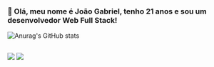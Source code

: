 ### 👋 Olá, meu nome é João Gabriel, tenho 21 anos e sou um desenvolvedor Web Full Stack!

![Anurag's GitHub stats](https://github-readme-stats.vercel.app/api?username=nymujen&show_icons=true&theme=radical)
  
  ##
 
<div> 
  <a href = "mailto:joaogabriel4447@gmail.com"><img src="https://img.shields.io/badge/-Gmail-%23333?style=for-the-badge&logo=gmail&logoColor=white" target="_blank"></a>
  <a href="https://www.linkedin.com/in/joao-gabriel-borges-resende/" target="_blank"><img src="https://img.shields.io/badge/-LinkedIn-%230077B5?style=for-the-badge&logo=linkedin&logoColor=white" target="_blank"></a> 
</div>
